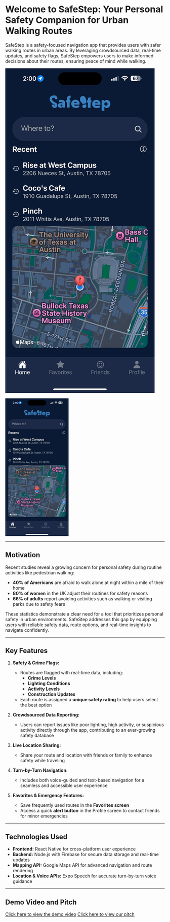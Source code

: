 # Welcome to SafeStep: Your Personal Safety Companion for Urban Walking Routes

SafeStep is a safety-focused navigation app that provides users with safer walking routes in urban areas. By leveraging crowdsourced data, real-time updates, and safety flags, SafeStep empowers users to make informed decisions about their routes, ensuring peace of mind while walking.

![SafeStep HomePage](/app/assets/images/homepage.jpg)

<img src="/app/assets/images/homepage.jpg" alt="SafeStep Intro" width="200"/>

---

## Motivation

Recent studies reveal a growing concern for personal safety during routine activities like pedestrian walking:

- **40% of Americans** are afraid to walk alone at night within a mile of their home
- **80% of women** in the UK adjust their routines for safety reasons  
- **66% of adults** report avoiding activities such as walking or visiting parks due to safety fears

These statistics demonstrate a clear need for a tool that prioritizes personal safety in urban environments. SafeStep addresses this gap by equipping users with reliable safety data, route options, and real-time insights to navigate confidently.

---

## Key Features

1. **Safety & Crime Flags:**
   - Routes are flagged with real-time data, including:
     - **Crime Levels**  
     - **Lighting Conditions**  
     - **Activity Levels**  
     - **Construction Updates**
   - Each route is assigned a **unique safety rating** to help users select the best option

2. **Crowdsourced Data Reporting:**
   - Users can report issues like poor lighting, high activity, or suspicious activity directly through the app, contributing to an ever-growing safety database

3. **Live Location Sharing:**
   - Share your route and location with friends or family to enhance safety while traveling

4. **Turn-by-Turn Navigation:**
   - Includes both voice-guided and text-based navigation for a seamless and accessible user experience

5. **Favorites & Emergency Features:**
   - Save frequently used routes in the **Favorites screen**
   - Access a quick **alert button** in the Profile screen to contact friends for minor emergencies

---

## Technologies Used

- **Frontend:** React Native for cross-platform user experience
- **Backend:** Node.js with Firebase for secure data storage and real-time updates
- **Mapping API:** Google Maps API for advanced navigation and route rendering
- **Location & Voice APIs:** Expo Speech for accurate turn-by-turn voice guidance

---

## Demo Video and Pitch 

[Click here to view the demo video](#)
[Click here to view our pitch](#)
